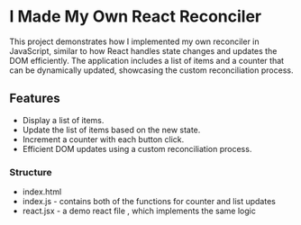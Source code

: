 # I Made My Own React Reconciler

This project demonstrates how I implemented my own reconciler in JavaScript, similar to how React handles state changes and updates the DOM efficiently. The application includes a list of items and a counter that can be dynamically updated, showcasing the custom reconciliation process.

## Features

- Display a list of items.
- Update the list of items based on the new state.
- Increment a counter with each button click.
- Efficient DOM updates using a custom reconciliation process.

### Structure

- index.html
- index.js - contains both of the functions for counter and list updates
- react.jsx - a demo react file , which implements the same logic
